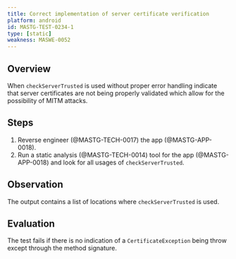 ```yaml
---
title: Correct implementation of server certificate verification
platform: android
id: MASTG-TEST-0234-1
type: [static]
weakness: MASWE-0052
---
```


## Overview

When `checkServerTrusted` is used without proper error handling indicate that server certificates are not being properly validated which allow for the possibility of MITM attacks.

## Steps

1. Reverse engineer (@MASTG-TECH-0017) the app (@MASTG-APP-0018).
2. Run a static analysis (@MASTG-TECH-0014) tool for the app (@MASTG-APP-0018) and look for all usages of `checkServerTrusted`.

## Observation

The output contains a list of locations where `checkServerTrusted` is used.

## Evaluation

The test fails if there is no indication of a `CertificateException` being throw except through the method signature.

